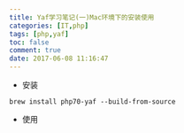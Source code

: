 ```yaml
---
title: Yaf学习笔记(一)Mac环境下的安装使用
categories: [IT,php]
tags: [php,yaf]
toc: false
comment: true
date: 2017-06-08 11:16:47
---
```







<!--more-->

- 安装

```
brew install php70-yaf --build-from-source
```

- 使用

